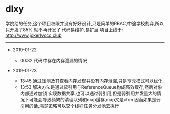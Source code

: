 # dlxy
学院给的任务,这个项目权限并没有好好设计,只是简单的RBAC,中途学校割弃,所以只开发了85% 就不再开发了
代码易维护,易扩展
项目上线于: http://www.jokerlvccc.club



---

* 2019-01-22
    -   00:32  代码中存在内存泄漏的情况

* 2019-01-23
    -   13:45   通过压测及其查看内存发现并没有内存泄漏,只是享元模式可以优化
    -   13:53   解决方法是通过软引用与ReferenceQueue构成高效缓存,然后对象内部通过加锁
    实现数据共享,也可以通过弱引用,但是弱引用并发量大的情况下可能会导致频繁的清理队列和map缓存,map又是chm
    因而如果是弱引用的话,清楚策略可以交个线程任务分发池去执行